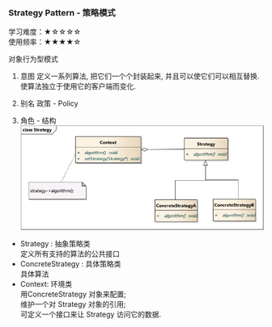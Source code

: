 ### Strategy Pattern - 策略模式  

学习难度：★☆☆☆☆  
使用频率：★★★★☆  

对象行为型模式  

1. 意图
定义一系列算法, 把它们一个个封装起来, 并且可以使它们可以相互替换. 使算法独立于使用它的客户端而变化.  

2. 别名
政策 - Policy  

3. 角色 - 结构
![](../../../images/strategy.png)

* Strategy : 抽象策略类  
定义所有支持的算法的公共接口  
* ConcreteStrategy : 具体策略类  
具体算法
* Context: 环境类  
用ConcreteStrategy 对象来配置;  
维护一个对 Strategy 对象的引用;  
可定义一个接口来让 Strategy 访问它的数据.  


